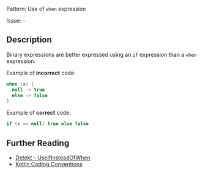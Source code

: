 Pattern: Use of `when` expression

Issue: -

## Description

Binary expressions are better expressed using an `if` expression than a `when` expression.

Example of **incorrect** code:

```kotlinwhen (x) {  null -> true  else -> false}```
Example of **correct** code:

```kotlinif (x == null) true else false```

## Further Reading

* [Detekt - UseIfInsteadOfWhen](https://detekt.dev/docs/rules/style/#useifinsteadofwhen)
* [Kotlin Coding Conventions](https://kotlinlang.org/docs/reference/coding-conventions.html#if-versus-when)